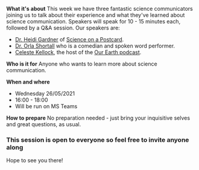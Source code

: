 **What it's about**
This week we have three fantastic science communicators joining us to talk about their experience and what they've learned about science communication. Speakers will speak for 10 - 15 minutes each, followed by a Q&A session. Our speakers are:

- [Dr. Heidi Gardner](https://twitter.com/heidirgardner) of [Science on a Postcard](https://scienceonapostcard.com/).
- [Dr. Orla Shortall](https://twitter.com/orlashortall) who is a comedian and spoken word performer. 
- [Celeste Kellock](https://twitter.com/celestethelion), the host of the [Our Earth podcast](https://www.instagram.com/ourearthpodcast/).

**Who is it for**
Anyone who wants to learn more about science communication. 

**When and where**
- Wednesday 26/05/2021
- 16:00 - 18:00 
- Will be run on MS Teams

**How to prepare**
No preparation needed - just bring your inquisitive selves and great questions, as usual. 

### **This session is open to everyone so feel free to invite anyone along** 

Hope to see you there!
